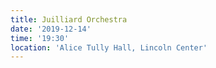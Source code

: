 ```yaml
---
title: Juilliard Orchestra
date: '2019-12-14'
time: '19:30'
location: 'Alice Tully Hall, Lincoln Center'
---
```

